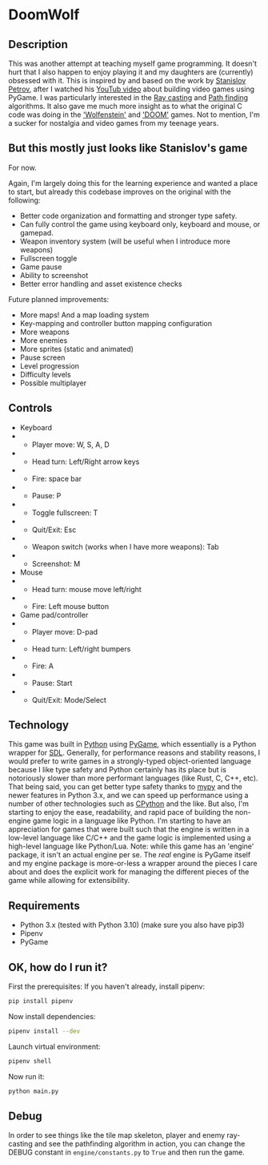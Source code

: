 # DoomWolf

## Description

This was another attempt at teaching myself game programming. It doesn't hurt that I also happen to enjoy playing it and
my daughters are (currently) obsessed with it. This is inspired by and based on the work by
[Stanislov Petrov](https://github.com/StanislavPetrovV/DOOM-style-Game), after I watched his
[YouTub video](https://www.youtube.com/watch?v=ECqUrT7IdqQ) about building video games using PyGame. I was particularly
interested in the [Ray casting](https://en.wikipedia.org/wiki/Ray_casting) and
[Path finding](https://en.wikipedia.org/wiki/Pathfinding) algorithms. It also gave me much more insight as to what the
original C code was doing in the ['Wolfenstein'](https://github.com/id-Software/wolf3d) and
['DOOM'](https://github.com/id-Software/DOOM) games. Not to mention, I'm a sucker for nostalgia and video games from
my teenage years.

## But this mostly just looks like Stanislov's game

For now.

Again, I'm largely doing this for the learning experience and wanted a place to start, but already this codebase
improves on the original with the following:

- Better code organization and formatting and stronger type safety.
- Can fully control the game using keyboard only, keyboard and mouse, or gamepad.
- Weapon inventory system (will be useful when I introduce more weapons)
- Fullscreen toggle
- Game pause
- Ability to screenshot
- Better error handling and asset existence checks

Future planned improvements:
- More maps! And a map loading system
- Key-mapping and controller button mapping configuration
- More weapons
- More enemies
- More sprites (static and animated)
- Pause screen
- Level progression
- Difficulty levels
- Possible multiplayer

## Controls
- Keyboard
- - Player move: W, S, A, D
- - Head turn: Left/Right arrow keys
- - Fire: space bar
- - Pause: P
- - Toggle fullscreen: T
- - Quit/Exit: Esc
- - Weapon switch (works when I have more weapons): Tab
- - Screenshot: M
- Mouse
- - Head turn: mouse move left/right
- - Fire: Left mouse button
- Game pad/controller
- - Player move: D-pad
- - Head turn: Left/right bumpers
- - Fire: A
- - Pause: Start
- - Quit/Exit: Mode/Select

## Technology
This game was built in [Python](https://www.python.org/) using [PyGame](https://www.pygame.org/), which essentially is
a Python wrapper for [SDL](http://www.libsdl.org/). Generally, for performance reasons and stability reasons, I would
prefer to write games in a strongly-typed object-oriented language because I like type safety and Python certainly has
its place but is notoriously slower than more performant languages (like Rust, C, C++, etc). That being said, you can
get better type safety thanks to [mypy](https://mypy-lang.org/) and the newer features in Python 3.x, and we can speed
up performance using a number of other technologies such as [CPython](https://en.wikipedia.org/wiki/CPython) and the
like. But also, I'm starting to enjoy the ease, readability, and rapid pace of building the non-engine game logic in a
language like Python. I'm starting to have an appreciation for games that were built such that the engine is written in
a low-level language like C/C++ and the game logic is implemented using a high-level language like Python/Lua. Note:
while this game has an 'engine' package, it isn't an actual engine per se. The *real* engine is PyGame itself and my
engine package is more-or-less a wrapper around the pieces I care about and does the explicit work for managing the
different pieces of the game while allowing for extensibility.

## Requirements
- Python 3.x (tested with Python 3.10) (make sure you also have pip3)
- Pipenv
- PyGame

## OK, how do I run it?
First the prerequisites: If you haven't already, install pipenv:
```sh
pip install pipenv
```

Now install dependencies:
```sh
pipenv install --dev
```

Launch virtual environment:
```sh
pipenv shell
```

Now run it:
```sh
python main.py
```

## Debug
In order to see things like the tile map skeleton, player and enemy ray-casting and see the pathfinding algorithm in
action, you can change the DEBUG constant in `engine/constants.py` to `True` and then run the game.